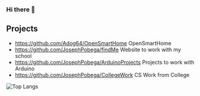 ### Hi there 👋

## Projects

* https://github.com/Adog64/OpenSmartHome OpenSmartHome 
* https://github.com/JosephPobega/findMe Website to work with my school 
* https://github.com/JosephPobega/ArduinoProjects Projects to work with Arduino 
* https://github.com/JosephPobega/CollegeWork CS Work from College


![Top Langs](https://github-readme-stats.vercel.app/api/top-langs/?username=JosephPobega&theme=tokyonight)
